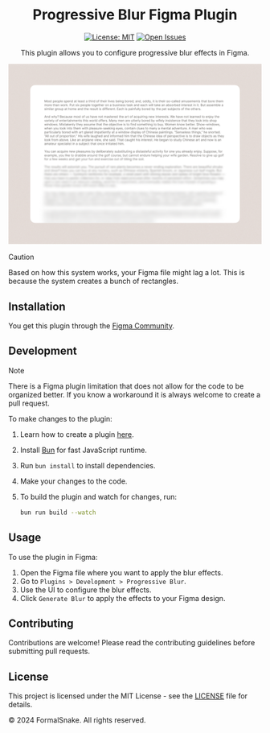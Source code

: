 <div align="center">

# Progressive Blur Figma Plugin

[![License: MIT](https://img.shields.io/badge/license-MIT-green.svg)](LICENSE.md)
[![Open Issues](https://img.shields.io/github/issues/FormalSnake/ProgressiveBlur.svg)](https://github.com/FormalSnake/ProgressiveBlur)

This plugin allows you to configure progressive blur effects in Figma.

</div>

<img width="1440" alt="imageShowcase" src="/assets/imageShowcase.png">

> [!CAUTION]
> Based on how this system works, your Figma file might lag a lot. This is because the system creates a bunch of rectangles.

## Installation

You get this plugin through the [Figma Community](https://www.figma.com/community/plugin/1356736586164762457/progressive-blur).

## Development

> [!NOTE]
> There is a Figma plugin limitation that does not allow for the code to be organized better. If you know a workaround it is always welcome to create a pull request.

To make changes to the plugin:

1. Learn how to create a plugin [here](https://www.figma.com/plugin-docs/plugin-quickstart-guide/).
2. Install [Bun](https://bun.sh/) for fast JavaScript runtime.
3. Run `bun install` to install dependencies.
4. Make your changes to the code.
5. To build the plugin and watch for changes, run:

   ```sh
   bun run build --watch
   ```

## Usage

To use the plugin in Figma:

1. Open the Figma file where you want to apply the blur effects.
2. Go to `Plugins > Development > Progressive Blur`.
3. Use the UI to configure the blur effects.
4. Click `Generate Blur` to apply the effects to your Figma design.

## Contributing

Contributions are welcome! Please read the contributing guidelines before submitting pull requests.

## License

This project is licensed under the MIT License - see the [LICENSE](LICENSE) file for details.

© 2024 FormalSnake. All rights reserved.
